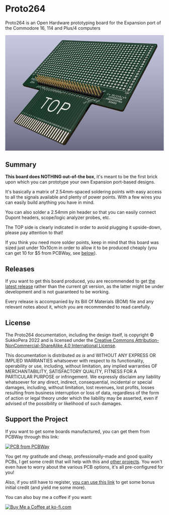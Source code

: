# Proto264
Proto264 is an Open Hardware prototyping board for the Expansion port of the Commodore 16, 114 and Plus/4 computers

![Board](https://raw.githubusercontent.com/SukkoPera/Proto264/master/img/render-top.png)

## Summary
**This board does NOTHING out-of-the box**, it's meant to be the first brick upon which you can prototype your own Expansion port-based designs.

It's basically a matrix of 2.54mm-spaced soldering points with easy access to all the signals available and plenty of power points. With a few wires you can easily build anything you have in mind.

You can also solder a 2.54mm pin header so that you can easily connect Dupont headers, scope/logic analyzer probes, etc.

The TOP side is clearly indicated in order to avoid plugging it upside-down, please pay attention to that!

If you think you need more solder points, keep in mind that this board was sized just under 10x10cm in order to allow it to be produced cheaply (you can get 10 for $5 from PCBWay, see [below](#support-the-project)).

## Releases
If you want to get this board produced, you are recommended to get [the latest release](https://github.com/SukkoPera/Proto264/releases) rather than the current git version, as the latter might be under development and is not guaranteed to be working.

Every release is accompanied by its Bill Of Materials (BOM) file and any relevant notes about it, which you are recommended to read carefully.

## License
The Proto264 documentation, including the design itself, is copyright &copy; SukkoPera 2022 and is licensed under the [Creative Commons Attribution-NonCommercial-ShareAlike 4.0 International License](https://creativecommons.org/licenses/by-nc-sa/4.0/).

This documentation is distributed *as is* and WITHOUT ANY EXPRESS OR IMPLIED WARRANTIES whatsoever with respect to its functionality, operability or use, including, without limitation, any implied warranties OF MERCHANTABILITY, SATISFACTORY QUALITY, FITNESS FOR A PARTICULAR PURPOSE or infringement. We expressly disclaim any liability whatsoever for any direct, indirect, consequential, incidental or special damages, including, without limitation, lost revenues, lost profits, losses resulting from business interruption or loss of data, regardless of the form of action or legal theory under which the liability may be asserted, even if advised of the possibility or likelihood of such damages.

## Support the Project
If you want to get some boards manufactured, you can get them from PCBWay through this link:

[![PCB from PCBWay](https://www.pcbway.com/project/img/images/frompcbway.png)](https://www.pcbway.com/project/shareproject/TBD)

You get my gratitude and cheap, professionally-made and good quality PCBs, I get some credit that will help with this and [other projects](https://www.pcbway.com/project/member/shareproject/?bmbid=41100). You won't even have to worry about the various PCB options, it's all pre-configured for you!

Also, if you still have to register, [you can use this link](https://www.pcbway.com/setinvite.aspx?inviteid=41100) to get some bonus initial credit (and yield me some more).

You can also buy me a coffee if you want:

<a href='https://ko-fi.com/L3L0U18L' target='_blank'><img height='36' style='border:0px;height:36px;' src='https://az743702.vo.msecnd.net/cdn/kofi2.png?v=2' border='0' alt='Buy Me a Coffee at ko-fi.com' /></a>
